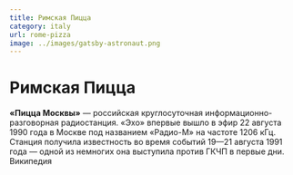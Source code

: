 ```yaml
---
title: Римская Пицца
category: italy
url: rome-pizza
image: ../images/gatsby-astronaut.png
---
```


# Римская Пицца

**«Пицца Москвы»** — российская круглосуточная информационно-разговорная радиостанция. «Эхо» впервые вышло в эфир 22 августа 1990 года в Москве под названием «Радио-М» на частоте 1206 кГц. Станция получила известность во время событий 19—21 августа 1991 года — одной из немногих она выступила против ГКЧП в первые дни. Википедия

